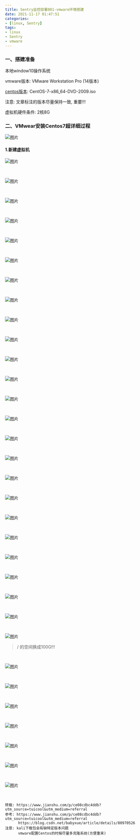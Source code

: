 ```yaml
---
title: Sentry监控部署001-vmware环境搭建
date: 2021-11-17 01:47:51
categories:  
- [linux, Sentry]  
tags:  
- linux
- Sentry
- vmware
---
```


### 一、搭建准备

本地window10操作系统

vmware版本: VMware Workstation Pro (14版本)

[centos版本](https://mirrors.aliyun.com/centos/): CentOS-7-x86_64-DVD-2009.iso

注意: 文章标注的版本尽量保持一致, 重要!!!

虚拟机硬件条件: 2核8G

### 二、VMwear安装Centos7超详细过程

![图片](https://lixuelang.com/test/Sentry/pic/001/1.jpg)

#### 1.新建虚拟机

![图片](https://lixuelang.com/test/Sentry/pic/001/2.jpg)

&nbsp;

![图片](https://lixuelang.com/test/Sentry/pic/001/3.jpg)

&nbsp;

![图片](https://lixuelang.com/test/Sentry/pic/001/4.jpg)

&nbsp;

![图片](https://lixuelang.com/test/Sentry/pic/001/5.jpg)

&nbsp;

![图片](https://lixuelang.com/test/Sentry/pic/001/6.jpg)

&nbsp;

![图片](https://lixuelang.com/test/Sentry/pic/001/7.jpg)

&nbsp;

![图片](https://lixuelang.com/test/Sentry/pic/001/8.jpg)

&nbsp;

![图片](https://lixuelang.com/test/Sentry/pic/001/9.jpg)

&nbsp;

![图片](https://lixuelang.com/test/Sentry/pic/001/10.jpg)

&nbsp;

![图片](https://lixuelang.com/test/Sentry/pic/001/11.jpg)

&nbsp;

![图片](https://lixuelang.com/test/Sentry/pic/001/12.jpg)

&nbsp;

![图片](https://lixuelang.com/test/Sentry/pic/001/13.jpg)

&nbsp;

![图片](https://lixuelang.com/test/Sentry/pic/001/14.jpg)

&nbsp;

![图片](https://lixuelang.com/test/Sentry/pic/001/15.jpg)

&nbsp;

![图片](https://lixuelang.com/test/Sentry/pic/001/16.jpg)

&nbsp;

![图片](https://lixuelang.com/test/Sentry/pic/001/17.jpg)

&nbsp;

![图片](https://lixuelang.com/test/Sentry/pic/001/18.jpg)

&nbsp;

![图片](https://lixuelang.com/test/Sentry/pic/001/19.jpg)

&nbsp;

![图片](https://lixuelang.com/test/Sentry/pic/001/20.jpg)

&nbsp;

![图片](https://lixuelang.com/test/Sentry/pic/001/21.jpg)

&nbsp;

![图片](https://lixuelang.com/test/Sentry/pic/001/22.jpg)

&nbsp;

![图片](https://lixuelang.com/test/Sentry/pic/001/24.jpg)

&nbsp;

![图片](https://lixuelang.com/test/Sentry/pic/001/25.jpg)

&nbsp;

![图片](https://lixuelang.com/test/Sentry/pic/001/26.jpg)

&nbsp;

![图片](https://lixuelang.com/test/Sentry/pic/001/27.jpg)

> / 的空间换成100G!!!

&nbsp;

![图片](https://lixuelang.com/test/Sentry/pic/001/28.jpg)

&nbsp;

![图片](https://lixuelang.com/test/Sentry/pic/001/29.jpg)

&nbsp;

![图片](https://lixuelang.com/test/Sentry/pic/001/30.jpg)

&nbsp;

![图片](https://lixuelang.com/test/Sentry/pic/001/31.jpg)

&nbsp;

![图片](https://lixuelang.com/test/Sentry/pic/001/32.jpg)

&nbsp;

![图片](https://lixuelang.com/test/Sentry/pic/001/33.jpg)

&nbsp;

![图片](https://lixuelang.com/test/Sentry/pic/001/34.jpg)

&nbsp;

```
转载: https://www.jianshu.com/p/ce08cdbc4ddb?utm_source=tuicool&utm_medium=referral
参考: https://www.jianshu.com/p/ce08cdbc4ddb?utm_source=tuicool&utm_medium=referral
      https://blog.csdn.net/babyxue/article/details/80970526
注意: kali下载包会有缺特定版本问题
      vmware配置Centos的时候尽量多克隆系统(方便重来)
```